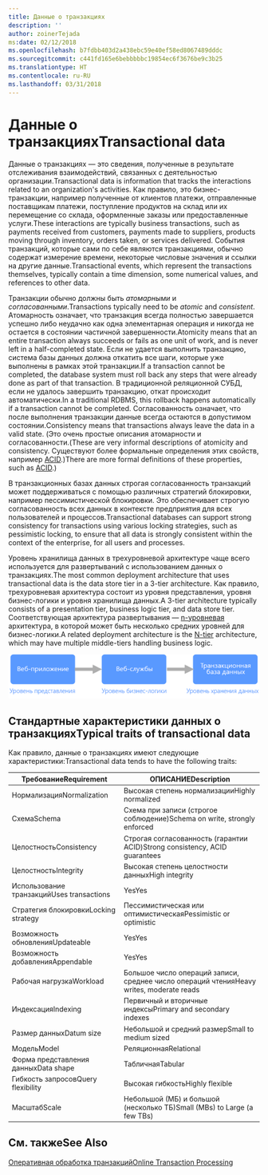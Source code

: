 ```yaml
---
title: Данные о транзакциях
description: ''
author: zoinerTejada
ms:date: 02/12/2018
ms.openlocfilehash: b7fdbb403d2a438ebc59e40ef58ed8067489dddc
ms.sourcegitcommit: c441fd165e6bebbbbbc19854ec6f3676be9c3b25
ms.translationtype: HT
ms.contentlocale: ru-RU
ms.lasthandoff: 03/31/2018
---
```

# <a name="transactional-data"></a><span data-ttu-id="53809-102">Данные о транзакциях</span><span class="sxs-lookup"><span data-stu-id="53809-102">Transactional data</span></span>

<span data-ttu-id="53809-103">Данные о транзакциях — это сведения, полученные в результате отслеживания взаимодействий, связанных с деятельностью организации.</span><span class="sxs-lookup"><span data-stu-id="53809-103">Transactional data is information that tracks the interactions related to an organization's activities.</span></span> <span data-ttu-id="53809-104">Как правило, это бизнес-транзакции, например полученные от клиентов платежи, отправленные поставщикам платежи, поступление продуктов на склад или их перемещение со склада, оформленные заказы или предоставленные услуги.</span><span class="sxs-lookup"><span data-stu-id="53809-104">These interactions are typically business transactions, such as payments received from customers, payments made to suppliers, products moving through inventory, orders taken, or services delivered.</span></span> <span data-ttu-id="53809-105">События транзакций, которые сами по себе являются транзакциями, обычно содержат измерение времени, некоторые числовые значения и ссылки на другие данные.</span><span class="sxs-lookup"><span data-stu-id="53809-105">Transactional events, which represent the transactions themselves, typically contain a time dimension, some numerical values, and references to other data.</span></span> 

<span data-ttu-id="53809-106">Транзакции обычно должны быть *атомарными* и *согласованными*.</span><span class="sxs-lookup"><span data-stu-id="53809-106">Transactions typically need to be *atomic* and *consistent*.</span></span> <span data-ttu-id="53809-107">Атомарность означает, что транзакция всегда полностью завершается успешно либо неудачно как одна элементарная операция и никогда не остается в состоянии частичной завершенности.</span><span class="sxs-lookup"><span data-stu-id="53809-107">Atomicity means that an entire transaction always succeeds or fails as one unit of work, and is never left in a half-completed state.</span></span> <span data-ttu-id="53809-108">Если не удается выполнить транзакцию, система базы данных должна откатить все шаги, которые уже выполнены в рамках этой транзакции.</span><span class="sxs-lookup"><span data-stu-id="53809-108">If a transaction cannot be completed, the database system must roll back any steps that were already done as part of that transaction.</span></span> <span data-ttu-id="53809-109">В традиционной реляционной СУБД, если не удалось завершить транзакцию, откат происходит автоматически.</span><span class="sxs-lookup"><span data-stu-id="53809-109">In a traditional RDBMS, this rollback happens automatically if a transaction cannot be completed.</span></span> <span data-ttu-id="53809-110">Согласованность означает, что после выполнения транзакции данные всегда остаются в допустимом состоянии.</span><span class="sxs-lookup"><span data-stu-id="53809-110">Consistency means that transactions always leave the data in a valid state.</span></span> <span data-ttu-id="53809-111">(Это очень простые описания атомарности и согласованности.</span><span class="sxs-lookup"><span data-stu-id="53809-111">(These are very informal descriptions of atomicity and consistency.</span></span> <span data-ttu-id="53809-112">Существуют более формальные определения этих свойств, например [ACID](https://en.wikipedia.org/wiki/ACID).)</span><span class="sxs-lookup"><span data-stu-id="53809-112">There are more formal definitions of these properties, such as [ACID](https://en.wikipedia.org/wiki/ACID).)</span></span>

<span data-ttu-id="53809-113">В транзакционных базах данных строгая согласованность транзакций может поддерживаться с помощью различных стратегий блокировки, например пессимистической блокировки. Это обеспечивает строгую согласованность всех данных в контексте предприятия для всех пользователей и процессов.</span><span class="sxs-lookup"><span data-stu-id="53809-113">Transactional databases can support strong consistency for transactions using various locking strategies, such as pessimistic locking, to ensure that all data is strongly consistent within the context of the enterprise, for all users and processes.</span></span> 

<span data-ttu-id="53809-114">Уровень хранилища данных в трехуровневой архитектуре чаще всего используется для развертываний с использованием данных о транзакциях.</span><span class="sxs-lookup"><span data-stu-id="53809-114">The most common deployment architecture that uses transactional data is the data store tier in a 3-tier architecture.</span></span> <span data-ttu-id="53809-115">Как правило, трехуровневая архитектура состоит из уровня представления, уровня бизнес-логики и уровня хранилища данных.</span><span class="sxs-lookup"><span data-stu-id="53809-115">A 3-tier architecture typically consists of a presentation tier, business logic tier, and data store tier.</span></span> <span data-ttu-id="53809-116">Соответствующая архитектура развертывания — [n-уровневая](/azure/architecture/guide/architecture-styles/n-tier) архитектура, в которой может быть несколько средних уровней для бизнес-логики.</span><span class="sxs-lookup"><span data-stu-id="53809-116">A related deployment architecture is the [N-tier](/azure/architecture/guide/architecture-styles/n-tier) architecture, which may have multiple middle-tiers handling business logic.</span></span>

![Пример трехуровневого приложения](./images/three-tier-application.png)

## <a name="typical-traits-of-transactional-data"></a><span data-ttu-id="53809-118">Стандартные характеристики данных о транзакциях</span><span class="sxs-lookup"><span data-stu-id="53809-118">Typical traits of transactional data</span></span>

<span data-ttu-id="53809-119">Как правило, данные о транзакциях имеют следующие характеристики:</span><span class="sxs-lookup"><span data-stu-id="53809-119">Transactional data tends to have the following traits:</span></span>

| <span data-ttu-id="53809-120">Требование</span><span class="sxs-lookup"><span data-stu-id="53809-120">Requirement</span></span> | <span data-ttu-id="53809-121">ОПИСАНИЕ</span><span class="sxs-lookup"><span data-stu-id="53809-121">Description</span></span> |
| --- | --- |
| <span data-ttu-id="53809-122">Нормализация</span><span class="sxs-lookup"><span data-stu-id="53809-122">Normalization</span></span> | <span data-ttu-id="53809-123">Высокая степень нормализации</span><span class="sxs-lookup"><span data-stu-id="53809-123">Highly normalized</span></span> |
| <span data-ttu-id="53809-124">Схема</span><span class="sxs-lookup"><span data-stu-id="53809-124">Schema</span></span> | <span data-ttu-id="53809-125">Схема при записи (строгое соблюдение)</span><span class="sxs-lookup"><span data-stu-id="53809-125">Schema on write, strongly enforced</span></span>|
| <span data-ttu-id="53809-126">Целостность</span><span class="sxs-lookup"><span data-stu-id="53809-126">Consistency</span></span> | <span data-ttu-id="53809-127">Строгая согласованность (гарантии ACID)</span><span class="sxs-lookup"><span data-stu-id="53809-127">Strong consistency, ACID guarantees</span></span> |
| <span data-ttu-id="53809-128">Целостность</span><span class="sxs-lookup"><span data-stu-id="53809-128">Integrity</span></span> | <span data-ttu-id="53809-129">Высокая степень целостности данных</span><span class="sxs-lookup"><span data-stu-id="53809-129">High integrity</span></span> |
| <span data-ttu-id="53809-130">Использование транзакций</span><span class="sxs-lookup"><span data-stu-id="53809-130">Uses transactions</span></span> | <span data-ttu-id="53809-131">Yes</span><span class="sxs-lookup"><span data-stu-id="53809-131">Yes</span></span> |
| <span data-ttu-id="53809-132">Стратегия блокировки</span><span class="sxs-lookup"><span data-stu-id="53809-132">Locking strategy</span></span> | <span data-ttu-id="53809-133">Пессимистическая или оптимистическая</span><span class="sxs-lookup"><span data-stu-id="53809-133">Pessimistic or optimistic</span></span>|
| <span data-ttu-id="53809-134">Возможность обновления</span><span class="sxs-lookup"><span data-stu-id="53809-134">Updateable</span></span> | <span data-ttu-id="53809-135">Yes</span><span class="sxs-lookup"><span data-stu-id="53809-135">Yes</span></span> |
| <span data-ttu-id="53809-136">Возможность добавления</span><span class="sxs-lookup"><span data-stu-id="53809-136">Appendable</span></span> | <span data-ttu-id="53809-137">Yes</span><span class="sxs-lookup"><span data-stu-id="53809-137">Yes</span></span> |
| <span data-ttu-id="53809-138">Рабочая нагрузка</span><span class="sxs-lookup"><span data-stu-id="53809-138">Workload</span></span> | <span data-ttu-id="53809-139">Большое число операций записи, среднее число операций чтения</span><span class="sxs-lookup"><span data-stu-id="53809-139">Heavy writes, moderate reads</span></span> |
| <span data-ttu-id="53809-140">Индексация</span><span class="sxs-lookup"><span data-stu-id="53809-140">Indexing</span></span> | <span data-ttu-id="53809-141">Первичный и вторичные индексы</span><span class="sxs-lookup"><span data-stu-id="53809-141">Primary and secondary indexes</span></span> |
| <span data-ttu-id="53809-142">Размер данных</span><span class="sxs-lookup"><span data-stu-id="53809-142">Datum size</span></span> | <span data-ttu-id="53809-143">Небольшой и средний размер</span><span class="sxs-lookup"><span data-stu-id="53809-143">Small to medium sized</span></span> |
| <span data-ttu-id="53809-144">Модель</span><span class="sxs-lookup"><span data-stu-id="53809-144">Model</span></span> | <span data-ttu-id="53809-145">Реляционная</span><span class="sxs-lookup"><span data-stu-id="53809-145">Relational</span></span> |
| <span data-ttu-id="53809-146">Форма представления данных</span><span class="sxs-lookup"><span data-stu-id="53809-146">Data shape</span></span> | <span data-ttu-id="53809-147">Табличная</span><span class="sxs-lookup"><span data-stu-id="53809-147">Tabular</span></span> |
| <span data-ttu-id="53809-148">Гибкость запросов</span><span class="sxs-lookup"><span data-stu-id="53809-148">Query flexibility</span></span> | <span data-ttu-id="53809-149">Высокая гибкость</span><span class="sxs-lookup"><span data-stu-id="53809-149">Highly flexible</span></span> |
| <span data-ttu-id="53809-150">Масштаб</span><span class="sxs-lookup"><span data-stu-id="53809-150">Scale</span></span> | <span data-ttu-id="53809-151">Небольшой (МБ) и большой (несколько ТБ)</span><span class="sxs-lookup"><span data-stu-id="53809-151">Small (MBs) to Large (a few TBs)</span></span> | 

## <a name="see-also"></a><span data-ttu-id="53809-152">См. также</span><span class="sxs-lookup"><span data-stu-id="53809-152">See Also</span></span>

[<span data-ttu-id="53809-153">Оперативная обработка транзакций</span><span class="sxs-lookup"><span data-stu-id="53809-153">Online Transaction Processing</span></span>](../scenarios/online-transaction-processing.md)
